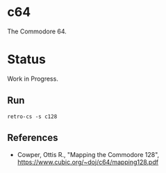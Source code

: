 # c64
The Commodore 64.

# Status
Work in Progress.

## Run
```
retro-cs -s c128
```

## References
- Cowper, Ottis R., "Mapping the Commodore 128", https://www.cubic.org/~doj/c64/mapping128.pdf

